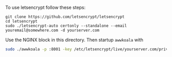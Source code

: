 To use letsencrypt follow these steps:

```
git clone https://github.com/letsencrypt/letsencrypt
cd letsencrypt
sudo ./letsencrypt-auto certonly --standalone --email youremail@somewhere.com -d yourserver.com
```

Use the NGINX block in this directory. Then startup `awwkoala` with

```bash
sudo ./awwkoala -p :8001 -key /etc/letsencrypt/live/yourserver.com/privkey.pem -crt /etc/letsencrypt/live/yourserver.com/cert.pem yourserver.com
```

